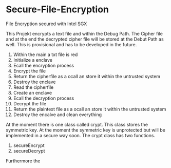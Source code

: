 # Secure-File-Encryption
File Encryption secured with Intel SGX


This Projekt encrypts a text file and within the Debug Path. The Cipher file and at the end the decrypted cipher file will be 
stored at the Debut Path as well. This is provisional and has to be developed in the future.

1. Within the main a txt file is red
2. Initialize a enclave
3. Ecall the encryption process
4. Encrypt the file
5. Return the cipherfile as a ocall an store it within the untrusted system
6. Destroy the enclave
7. Read the cipherfile
8. Create an enclave
9. Ecall the decryption process
10. Decrypt the file
11. Return the plaintext file as a ocall an store it within the untrusted system
12. Destroy the encalve and clean everything

At the moment there is one class called 
crypt. This class stores the symmetric key. At the moment the symmetric key is unprotected but will be 
implemented in a secure way soon. 
The crypt class has two functions. 
1. secureEncrypt
2. secureDecrypt

Furthermore the 
